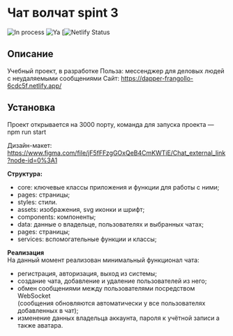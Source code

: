 # Чат волчат spint 3
![In process](https://img.shields.io/badge/status-production-brightgreen)
![Ya](https://img.shields.io/badge/yandex-practicum-yellow)
[![Netlify Status]()

## Описание
Учебный проект, в разработке
Польза: мессенджер для деловых людей с неудаляемыми сообщениями
Сайт: https://dapper-frangollo-6cdc5f.netlify.app/

## Установка
Проект открывается на 3000 порту, команда для запуска проекта — npm run start

Дизайн-макет:
https://www.figma.com/file/jF5fFFzgGOxQeB4CmKWTiE/Chat_external_link?node-id=0%3A1



**Структура:**

- core: ключевые классы приложения и функции для работы с ними;
- pages: страницы;
- styles: стили.
- assets: изображения, svg иконки и шрифт;
- components: компоненты;
- data: данные о владельце, пользователях и выбранных чатах;
- pages: страницы;
- services: вспомогательные функции и классы;


**Реализация**  
На данный момент реализован минимальный функционал чата:

- регистрация, авторизация, выход из системы;
- создание чата, добавление и удаление пользователей из него;
- обмен сообщениями между пользователями посредством WebSocket  
  (сообщения обновляются автоматически у все пользователях добавленных в чат);
- изменение данных владельца аккаунта, пароля к учётной записи а также аватара.
